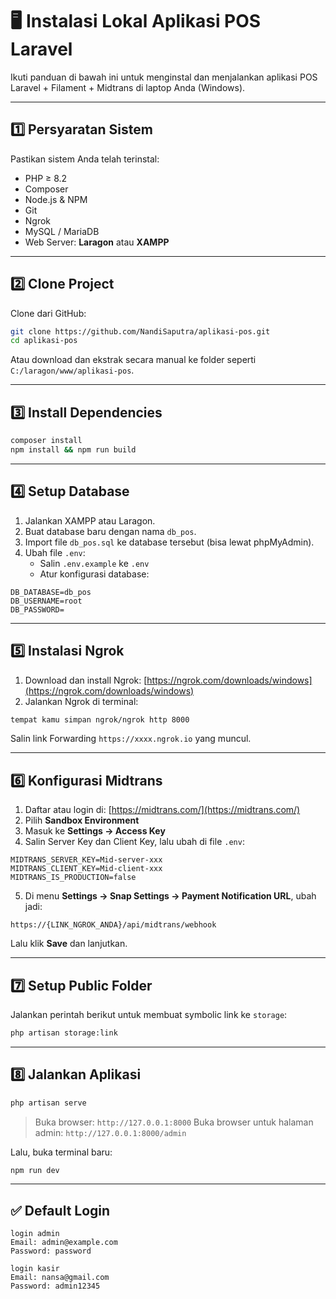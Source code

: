 # 🖥️ Instalasi Lokal Aplikasi POS Laravel

Ikuti panduan di bawah ini untuk menginstal dan menjalankan aplikasi POS Laravel + Filament + Midtrans di laptop Anda (Windows).

---

## 1️⃣ Persyaratan Sistem

Pastikan sistem Anda telah terinstal:

-   PHP ≥ 8.2
-   Composer
-   Node.js & NPM
-   Git
-   Ngrok
-   MySQL / MariaDB
-   Web Server: **Laragon** atau **XAMPP**

---

## 2️⃣ Clone Project

Clone dari GitHub:

```bash
git clone https://github.com/NandiSaputra/aplikasi-pos.git
cd aplikasi-pos
```

Atau download dan ekstrak secara manual ke folder seperti `C:/laragon/www/aplikasi-pos`.

---

## 3️⃣ Install Dependencies

```bash
composer install
npm install && npm run build
```

---

## 4️⃣ Setup Database

1. Jalankan XAMPP atau Laragon.
2. Buat database baru dengan nama `db_pos`.
3. Import file `db_pos.sql` ke database tersebut (bisa lewat phpMyAdmin).
4. Ubah file `.env`:
    - Salin `.env.example` ke `.env`
    - Atur konfigurasi database:

```env
DB_DATABASE=db_pos
DB_USERNAME=root
DB_PASSWORD=
```

---

## 5️⃣ Instalasi Ngrok

1. Download dan install Ngrok: [https://ngrok.com/downloads/windows](https://ngrok.com/downloads/windows)
2. Jalankan Ngrok di terminal:

```bash
tempat kamu simpan ngrok/ngrok http 8000
```

Salin link Forwarding `https://xxxx.ngrok.io` yang muncul.

---

## 6️⃣ Konfigurasi Midtrans

1. Daftar atau login di: [https://midtrans.com/](https://midtrans.com/)
2. Pilih **Sandbox Environment**
3. Masuk ke **Settings → Access Key**
4. Salin Server Key dan Client Key, lalu ubah di file `.env`:

```env
MIDTRANS_SERVER_KEY=Mid-server-xxx
MIDTRANS_CLIENT_KEY=Mid-client-xxx
MIDTRANS_IS_PRODUCTION=false
```

5. Di menu **Settings → Snap Settings → Payment Notification URL**, ubah jadi:

```
https://{LINK_NGROK_ANDA}/api/midtrans/webhook
```

Lalu klik **Save** dan lanjutkan.

---

## 7️⃣ Setup Public Folder

Jalankan perintah berikut untuk membuat symbolic link ke `storage`:

```bash
php artisan storage:link
```

---

## 8️⃣ Jalankan Aplikasi

```bash
php artisan serve
```

> Buka browser: `http://127.0.0.1:8000`
> Buka browser untuk halaman admin: `http://127.0.0.1:8000/admin`

Lalu, buka terminal baru:

```bash
npm run dev
```

---

## ✅ Default Login

```
login admin
Email: admin@example.com
Password: password

login kasir
Email: nansa@gmail.com
Password: admin12345
```
